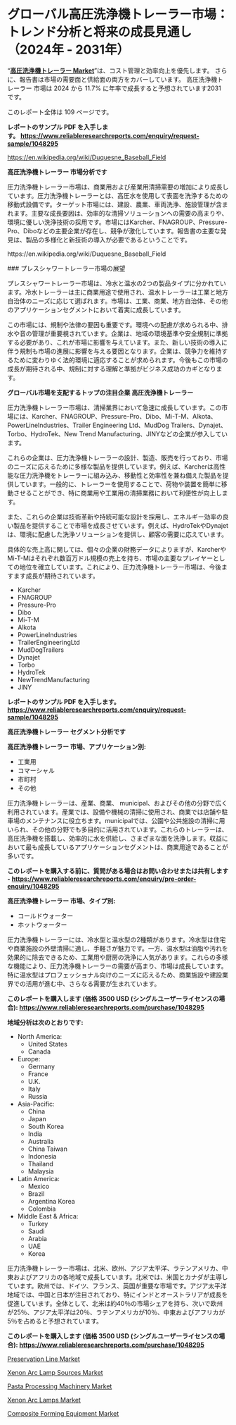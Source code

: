 <p><h1>グローバル高圧洗浄機トレーラー市場：トレンド分析と将来の成長見通し（2024年 - 2031年）</h1></p><p>&ldquo;<strong><a href="https://www.reliableresearchreports.com/pressure-washer-trailers-r1048295">高圧洗浄機トレーラー Market</a></strong>&rdquo;は、コスト管理と効率向上を優先します。 さらに、報告書は市場の需要面と供給面の両方をカバーしています。 高圧洗浄機トレーラー 市場は 2024 から 11.7% に年率で成長すると予想されています2031 です。</p>
<p>このレポート全体は 109 ページです。</p>
<p><strong>レポートのサンプル PDF を入手します。&nbsp;<a href="https://www.reliableresearchreports.com/enquiry/request-sample/1048295">https://www.reliableresearchreports.com/enquiry/request-sample/1048295</a></strong></p>
<p><a href="https://en.wikipedia.org/wiki/Duquesne_Baseball_Field">https://en.wikipedia.org/wiki/Duquesne_Baseball_Field</a></p>
<p><strong>高圧洗浄機トレーラー 市場分析です</strong></p>
<p><p>圧力洗浄機トレーラー市場は、商業用および産業用清掃需要の増加により成長しています。圧力洗浄機トレーラーとは、高圧水を使用して表面を洗浄するための移動式設備です。ターゲット市場には、建設、農業、車両洗浄、施設管理が含まれます。主要な成長要因は、効率的な清掃ソリューションへの需要の高まりや、環境に優しい洗浄技術の採用です。市場にはKarcher、FNAGROUP、Pressure-Pro、Diboなどの主要企業が存在し、競争が激化しています。報告書の主要な発見は、製品の多様化と新技術の導入が必要であるということです。</p></p>
<p>https://en.wikipedia.org/wiki/Duquesne_Baseball_Field</p>
<p><p>### プレスシャワートレーラー市場の展望</p><p>プレスシャワートレーラー市場は、冷水と温水の2つの製品タイプに分かれています。冷水トレーラーは主に商業用途で使用され、温水トレーラーは工業と地方自治体のニーズに応じて選ばれます。市場は、工業、商業、地方自治体、その他のアプリケーションセグメントにおいて着実に成長しています。</p><p>この市場には、規制や法律の要因も重要です。環境への配慮が求められる中、排水や音の管理が重要視されています。企業は、地域の環境基準や安全規制に準拠する必要があり、これが市場に影響を与えています。また、新しい技術の導入に伴う規制も市場の進展に影響を与える要因となります。企業は、競争力を維持するために変わりゆく法的環境に適応することが求められます。今後もこの市場の成長が期待される中、規制に対する理解と準拠がビジネス成功のカギとなります。</p></p>
<p><strong>グローバル市場を支配するトップの注目企業 高圧洗浄機トレーラー</strong></p>
<p><p>圧力洗浄機トレーラー市場は、清掃業界において急速に成長しています。この市場には、Karcher、FNAGROUP、Pressure-Pro、Dibo、Mi-T-M、Alkota、PowerLineIndustries、Trailer Engineering Ltd、MudDog Trailers、Dynajet、Torbo、HydroTek、New Trend Manufacturing、JINYなどの企業が参入しています。</p><p>これらの企業は、圧力洗浄機トレーラーの設計、製造、販売を行っており、市場のニーズに応えるために多様な製品を提供しています。例えば、Karcherは高性能な圧力洗浄機をトレーラーに組み込み、移動性と効率性を兼ね備えた製品を提供しています。一般的に、トレーラーを使用することで、荷物や装置を簡単に移動させることができ、特に商業用や工業用の清掃業務において利便性が向上します。</p><p>また、これらの企業は技術革新や持続可能な設計を採用し、エネルギー効率の良い製品を提供することで市場を成長させています。例えば、HydroTekやDynajetは、環境に配慮した洗浄ソリューションを提供し、顧客の需要に応えています。</p><p>具体的な売上高に関しては、個々の企業の財務データによりますが、KarcherやMi-T-Mはそれぞれ数百万ドル規模の売上を持ち、市場の主要なプレイヤーとしての地位を確立しています。これにより、圧力洗浄機トレーラー市場は、今後ますます成長が期待されています。</p></p>
<p><ul><li>Karcher</li><li>FNAGROUP</li><li>Pressure-Pro</li><li>Dibo</li><li>Mi-T-M</li><li>Alkota</li><li>PowerLineIndustries</li><li>TrailerEngineeringLtd</li><li>MudDogTrailers</li><li>Dynajet</li><li>Torbo</li><li>HydroTek</li><li>NewTrendManufacturing</li><li>JINY</li></ul></p>
<p><strong>レポートのサンプル PDF を入手します。 <a href="https://www.reliableresearchreports.com/enquiry/request-sample/1048295">https://www.reliableresearchreports.com/enquiry/request-sample/1048295</a></strong></p>
<p><strong>高圧洗浄機トレーラー セグメント分析です</strong></p>
<p><strong>高圧洗浄機トレーラー 市場、アプリケーション別:</strong></p>
<p><ul><li>工業用</li><li>コマーシャル</li><li>市町村</li><li>その他</li></ul></p>
<p><p>圧力洗浄機トレーラーは、産業、商業、 municipal、およびその他の分野で広く利用されています。産業では、設備や機械の清掃に使用され、商業では店舗や駐車場のメンテナンスに役立ちます。municipalでは、公園や公共施設の清掃に用いられ、その他の分野でも多目的に活用されています。これらのトレーラーは、高圧洗浄機を搭載し、効率的に水を供給し、さまざまな面を洗浄します。収益において最も成長しているアプリケーションセグメントは、商業用途であることが多いです。</p></p>
<p><strong>このレポートを購入する前に、質問がある場合はお問い合わせまたは共有します - <a href="https://www.reliableresearchreports.com/enquiry/pre-order-enquiry/1048295">https://www.reliableresearchreports.com/enquiry/pre-order-enquiry/1048295</a></strong></p>
<p><strong>高圧洗浄機トレーラー 市場、タイプ別:</strong></p>
<p><ul><li>コールドウォーター</li><li>ホットウォーター</li></ul></p>
<p><p>圧力洗浄機トレーラーには、冷水型と温水型の2種類があります。冷水型は住宅や商業施設の外壁清掃に適し、手軽さが魅力です。一方、温水型は油脂や汚れを効果的に除去できるため、工業用や厨房の洗浄に人気があります。これらの多様な機能により、圧力洗浄機トレーラーの需要が高まり、市場は成長しています。特に温水型はプロフェッショナル向けのニーズに応えるため、商業施設や建設業界での活用が進む中、さらなる需要が生まれています。</p></p>
<p><strong>このレポートを購入します (価格 3500 USD (シングルユーザーライセンスの場合): <a href="https://www.reliableresearchreports.com/purchase/1048295">https://www.reliableresearchreports.com/purchase/1048295</a></strong></p>
<p><strong>地域分析は次のとおりです:</strong></p>
<p><ul>
    <li>
        North America:
        <ul>
            <li>United States</li>
            <li>Canada</li>
        </ul>
    </li>
    <li>
        Europe:
        <ul>
            <li>Germany</li>
            <li>France</li>
            <li>U.K.</li>
            <li>Italy</li>
            <li>Russia</li>
        </ul>
    </li>
    <li>
        Asia-Pacific:
        <ul>
            <li>China</li>
            <li>Japan</li>
            <li>South Korea</li>
            <li>India</li>
            <li>Australia</li>
            <li>China Taiwan</li>
            <li>Indonesia</li>
            <li>Thailand</li>
            <li>Malaysia</li>
        </ul>
    </li>
    <li>
        Latin America:
        <ul>
            <li>Mexico</li>
            <li>Brazil</li>
            <li>Argentina Korea</li>
            <li>Colombia</li>
        </ul>
    </li>
    <li>
        Middle East & Africa:
        <ul>
            <li>Turkey</li>
            <li>Saudi</li>
            <li>Arabia</li>
            <li>UAE</li>
            <li>Korea</li>
        </ul>
    </li>
    </ul></p>
<p><p>圧力洗浄機トレーラー市場は、北米、欧州、アジア太平洋、ラテンアメリカ、中東およびアフリカの各地域で成長しています。北米では、米国とカナダが主導しています。欧州では、ドイツ、フランス、英国が重要な市場です。アジア太平洋地域では、中国と日本が注目されており、特にインドとオーストラリアが成長を促進しています。全体として、北米は約40％の市場シェアを持ち、次いで欧州が25％、アジア太平洋は20％、ラテンアメリカが10％、中東およびアフリカが5％を占めると予想されています。</p></p>
<p><strong>このレポートを購入します (価格 3500 USD (シングルユーザーライセンスの場合): <a href="https://www.reliableresearchreports.com/purchase/1048295">https://www.reliableresearchreports.com/purchase/1048295</a></strong></p>
<p><p><a href="https://www.linkedin.com/pulse/market-insights-global-preservation-line-forecast-innovation-1ajre?trackingId=bPwaN7xARae2J6wvZkFa9w%3D%3D">Preservation Line Market</a></p><p><a href="https://github.com/petbigbeepjn/Market-Research-Report-List-1/blob/main/xenon-arc-lamp-sources-market.md">Xenon Arc Lamp Sources Market</a></p><p><a href="https://issuu.com/reportprime-2/docs/pasta-processing-machinery-market-s_ce83e9707e0e3e">Pasta Processing Machinery Market</a></p><p><a href="https://github.com/NasrinKhan99/Market-Research-Report-List-1/blob/main/xenon-arc-lamps-market.md">Xenon Arc Lamps Market</a></p><p><a href="https://issuu.com/reportprime-2/docs/composite-forming-equipment-market-_a64272ce62b86f">Composite Forming Equipment Market</a></p></p>